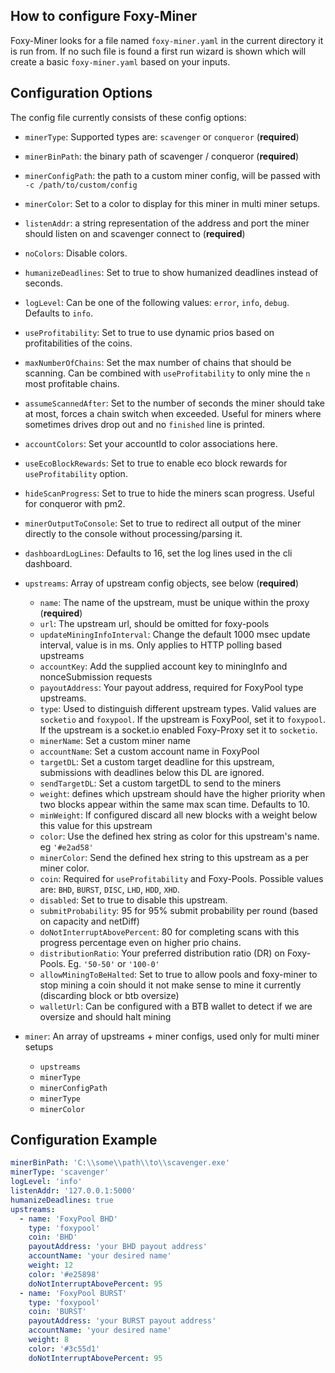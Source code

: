 ## How to configure Foxy-Miner

Foxy-Miner looks for a file named `foxy-miner.yaml` in the current directory it is run from.
If no such file is found a first run wizard is shown which will create a basic `foxy-miner.yaml` based on your inputs.

## Configuration Options

The config file currently consists of these config options:

- `minerType`: Supported types are: `scavenger` or `conqueror` (**required**)
- `minerBinPath`: the binary path of scavenger / conqueror (**required**)
- `minerConfigPath`: the path to a custom miner config, will be passed with `-c /path/to/custom/config`
- `minerColor`: Set to a color to display for this miner in multi miner setups.
- `listenAddr`: a string representation of the address and port the miner should listen on and scavenger connect to (**required**)
- `noColors`: Disable colors.
- `humanizeDeadlines`: Set to true to show humanized deadlines instead of seconds.
- `logLevel`: Can be one of the following values: `error`, `info`, `debug`. Defaults to `info`.
- `useProfitability`: Set to true to use dynamic prios based on profitabilities of the coins.
- `maxNumberOfChains`: Set the max number of chains that should be scanning. Can be combined with `useProfitability` to only mine the `n` most profitable chains.
- `assumeScannedAfter`: Set to the number of seconds the miner should take at most, forces a chain switch when exceeded. Useful for miners where sometimes drives drop out and no `finished` line is printed.
- `accountColors`: Set your accountId to color associations here.
- `useEcoBlockRewards`: Set to true to enable eco block rewards for `useProfitability` option.
- `hideScanProgress`: Set to true to hide the miners scan progress. Useful for conqueror with pm2.
- `minerOutputToConsole`: Set to true to redirect all output of the miner directly to the console without processing/parsing it.
- `dashboardLogLines`: Defaults to 16, set the log lines used in the cli dashboard.
- `upstreams`: Array of upstream config objects, see below (**required**)
    - `name`: The name of the upstream, must be unique within the proxy (**required**)
    - `url`: The upstream url, should be omitted for foxy-pools
    - `updateMiningInfoInterval`: Change the default 1000 msec update interval, value is in ms. Only applies to HTTP polling based upstreams
    - `accountKey`: Add the supplied account key to miningInfo and nonceSubmission requests
    - `payoutAddress`: Your payout address, required for FoxyPool type upstreams.
    - `type`: Used to distinguish different upstream types. Valid values are `socketio` and `foxypool`. If the upstream is FoxyPool, set it to `foxypool`. If the upstream is a socket.io enabled Foxy-Proxy set it to `socketio`.
    - `minerName`: Set a custom miner name
    - `accountName`: Set a custom account name in FoxyPool
    - `targetDL`: Set a custom target deadline for this upstream, submissions with deadlines below this DL are ignored.
    - `sendTargetDL`: Set a custom targetDL to send to the miners
    - `weight`: defines which upstream should have the higher priority when two blocks appear within the same max scan time. Defaults to 10.
    - `minWeight`: If configured discard all new blocks with a weight below this value for this upstream
    - `color`: Use the defined hex string as color for this upstream's name. eg `'#e2ad58'`
    - `minerColor`: Send the defined hex string to this upstream as a per miner color.
    - `coin`: Required for `useProfitability` and Foxy-Pools. Possible values are: `BHD`, `BURST`, `DISC`, `LHD`, `HDD`, `XHD`.
    - `disabled`: Set to true to disable this upstream.
    - `submitProbability`: 95 for 95% submit probability per round (based on capacity and netDiff)
    - `doNotInterruptAbovePercent`: 80 for completing scans with this progress percentage even on higher prio chains.
    - `distributionRatio`: Your preferred distribution ratio (DR) on Foxy-Pools. Eg. `'50-50'` or `'100-0'`
    - `allowMiningToBeHalted`: Set to true to allow pools and foxy-miner to stop mining a coin should it not make sense to mine it currently (discarding block or btb oversize)
    - `walletUrl`: Can be configured with a BTB wallet to detect if we are oversize and should halt mining

- `miner`: An array of upstreams + miner configs, used only for multi miner setups
    - `upstreams`
    - `minerType`
    - `minerConfigPath`
    - `minerType`
    - `minerColor`

## Configuration Example

```yaml
minerBinPath: 'C:\\some\\path\\to\\scavenger.exe'
minerType: 'scavenger'
logLevel: 'info'
listenAddr: '127.0.0.1:5000'
humanizeDeadlines: true
upstreams:
  - name: 'FoxyPool BHD'
    type: 'foxypool'
    coin: 'BHD'
    payoutAddress: 'your BHD payout address'
    accountName: 'your desired name'
    weight: 12
    color: '#e25898'
    doNotInterruptAbovePercent: 95
  - name: 'FoxyPool BURST'
    type: 'foxypool'
    coin: 'BURST'
    payoutAddress: 'your BURST payout address'
    accountName: 'your desired name'
    weight: 8
    color: '#3c55d1'
    doNotInterruptAbovePercent: 95
```
